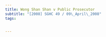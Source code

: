 ```yaml
---
title: Wong Shan Shan v Public Prosecutor 
subtitle: "[2008] SGHC 49 / 09\_April\_2008"
tags:


---
```


